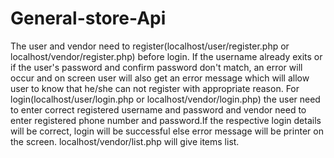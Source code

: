 # General-store-Api
The user and vendor need to register(localhost/user/register.php or localhost/vendor/register.php) before login. If the username already exits or if the user's password and confirm password don't match, an error will occur and on screen user will also get an error message which will allow user to know that he/she can not register with appropriate reason. For login(localhost/user/login.php or localhost/vendor/login.php) the user need to enter correct registered username and password and vendor need to enter registered phone number and password.If the respective login details will be correct, login will be successful else error message will be printer on the screen. localhost/vendor/list.php will give items list.
